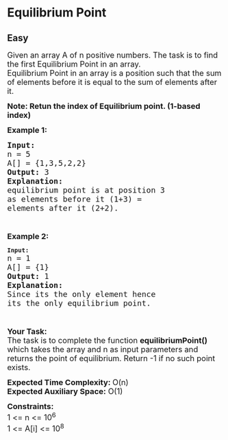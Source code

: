 # Equilibrium Point
## Easy
<div class="problems_problem_content__Xm_eO"><p><span style="font-size:18px">Given an array A of n&nbsp;positive numbers. The task is to find the first Equilibrium Point in an array.&nbsp;<br>
Equilibrium Point in an array is a position such that the sum of elements before it is equal to the sum of elements after it.</span></p>

<p><strong><span style="font-size:18px">Note: Retun the index of Equilibrium point. (1-based index)</span></strong></p>

<p><span style="font-size:18px"><strong>Example 1:</strong></span></p>

<pre><span style="font-size:18px"><strong>Input: 
</strong>n = 5 
A[] = {1,3,5,2,2} 
<strong>Output: </strong>3<strong> 
Explanation: </strong> 
equilibrium point is at position 3 
as elements before it (1+3) = 
elements after it (2+2).<strong> </strong></span>
</pre>

<p>&nbsp;</p>

<p><span style="font-size:18px"><strong>Example 2:</strong></span></p>

<pre><strong>Input:
</strong><span style="font-size:18px">n = 1
A[] = {1}
<strong>Output: </strong>1<strong>
Explanation:
</strong>Since its the only element hence
its the only equilibrium point.</span></pre>

<p>&nbsp;</p>

<p><span style="font-size:18px"><strong>Your&nbsp;Task:</strong><br>
The task is to complete the function <strong>equilibriumPoint()</strong> which takes the array and n&nbsp;as input parameters and returns the point of equilibrium. Return -1 if no such point exists. </span></p>

<p><span style="font-size:18px"><strong>Expected Time Complexity: </strong>O(n)<br>
<strong>Expected Auxiliary Space:</strong> O(1)</span></p>

<p><span style="font-size:18px"><strong>Constraints:</strong><br>
1 &lt;= n&nbsp;&lt;= 10<sup>6</sup><br>
1 &lt;= A[i]&nbsp;&lt;= 10<sup>8</sup></span></p>
</div>